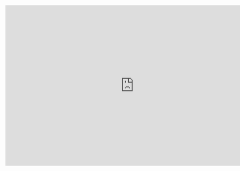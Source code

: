 <iframe src="https://docs.google.com/forms/d/e/1FAIpQLSdOcV24xd77uVCH9OoM7ldbFb19FVnG1SHVXyVk9rghHyIksg/viewform?embedded=true" width="800" height="500" frameborder="0" marginheight="0" marginwidth="0">Загрузка...</iframe>
